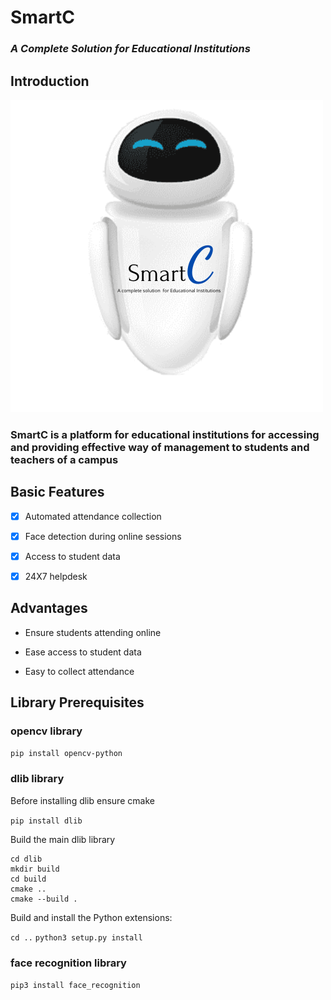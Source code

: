 # SmartC
### _A Complete Solution for Educational Institutions_

## Introduction

![Logo](Images/SmartC_Logo.png)

### SmartC is a platform for educational institutions for accessing and providing effective way of management to students and teachers of a campus

## Basic Features

- [x] Automated attendance collection

- [x] Face detection during online sessions

- [x] Access to student data

- [x] 24X7 helpdesk

## Advantages

- Ensure students attending online

- Ease access to student data

- Easy to collect attendance

## Library Prerequisites

  ### opencv library
  `pip install opencv-python`

  ### dlib library
   Before installing dlib ensure cmake 

   `pip install dlib`

   Build the main dlib library
   ```
   cd dlib
   mkdir build
   cd build
   cmake ..
   cmake --build .
   ```
   Build and install the Python extensions:

   `cd ..`
   `python3 setup.py install`
 
  ### face recognition library
   `pip3 install face_recognition`

